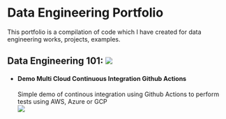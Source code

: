# Data Engineering Portfolio

This portfolio is a compilation of code which I have created for data engineering works, projects, examples.


## Data Engineering 101: [![](https://badgen.net/badge/101/examples/black)]()
* #### Demo Multi Cloud Continuous Integration Github Actions<br>
    Simple demo of continous integration using Github Actions to perform tests using AWS, Azure or GCP <br>
[![](https://badgen.net/badge/icon/github?icon=github&label)](https://github.com/VM-137/demo-multi-cloud-continuous-integration-github-actions-)
